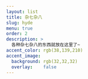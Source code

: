 ```yaml
---
layout: list
title: 杂七杂八
slug: hyde
menu: true
order: 2
description: >
  各种杂七杂八的东西就放在这里了~
accent_color: rgb(38,139,210)
accent_image:
  background: rgb(32,32,32)
  overlay:    false
---
```

